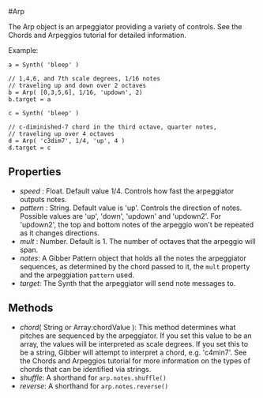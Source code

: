 #Arp

The Arp object is an arpeggiator providing a variety of controls. See the Chords and Arpeggios tutorial for detailed information.

Example:
```
a = Synth( 'bleep' )

// 1,4,6, and 7th scale degrees, 1/16 notes
// traveling up and down over 2 octaves
b = Arp( [0,3,5,6], 1/16, 'updown', 2)
b.target = a

c = Synth( 'bleep' )

// c-diminished-7 chord in the third octave, quarter notes, 
// traveling up over 4 octaves
d = Arp( 'c3dim7', 1/4, 'up', 4 )
d.target = c
```

## Properties

* _speed_ : Float. Default value 1/4. Controls how fast the arpeggiator outputs notes.
* _pattern_ : String. Default value is 'up'. Controls the direction of notes. Possible values are 'up', 'down', 'updown' and 'updown2'. For 'updown2', the top and bottom notes of the arpeggio won't be repeated as it changes directions.
* _mult_ : Number. Default is 1. The number of octaves that the arpeggio will span.
* _notes_: A Gibber Pattern object that holds all the notes the arpeggiator sequences, as determined by the chord passed to it, the `mult` property and the arpeggiation `pattern` used. 
* _target_: The Synth that the arpeggiator will send note messages to.
 
## Methods

* _chord_( String or Array:chordValue ): This method determines what pitches are sequenced by the arpeggiator. If you set this value to be an array, the values will be interpreted as scale degrees. If you set this to be a string, Gibber will attempt to interpret a chord, e.g. 'c4min7'. See the Chords and Arpeggios tutorial for more information on the types of chords that can be identified via strings.
* _shuffle_: A shorthand for `arp.notes.shuffle()`
* _reverse_: A shorthand for `arp.notes.reverse()`


